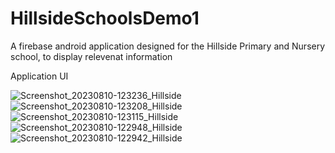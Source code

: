 # HillsideSchoolsDemo1
A firebase android application designed for the Hillside Primary and Nursery school, to display relevenat information

Application UI

![Screenshot_20230810-123236_Hillside](https://github.com/Tre7o/HillsideSchoolsDemo1/assets/98259545/24997b83-9ec2-44ac-bb65-c56f908bef88)
![Screenshot_20230810-123208_Hillside](https://github.com/Tre7o/HillsideSchoolsDemo1/assets/98259545/998d2fa3-5ae1-4494-821a-cad75f079a61)
![Screenshot_20230810-123115_Hillside](https://github.com/Tre7o/HillsideSchoolsDemo1/assets/98259545/d644897a-ce04-4162-89dd-6c2073056063)
![Screenshot_20230810-122948_Hillside](https://github.com/Tre7o/HillsideSchoolsDemo1/assets/98259545/fd82ed2c-db3a-422f-9f61-039a8747a953)
![Screenshot_20230810-122942_Hillside](https://github.com/Tre7o/HillsideSchoolsDemo1/assets/98259545/4fe67113-a114-425a-b51b-41e04a60b183)
